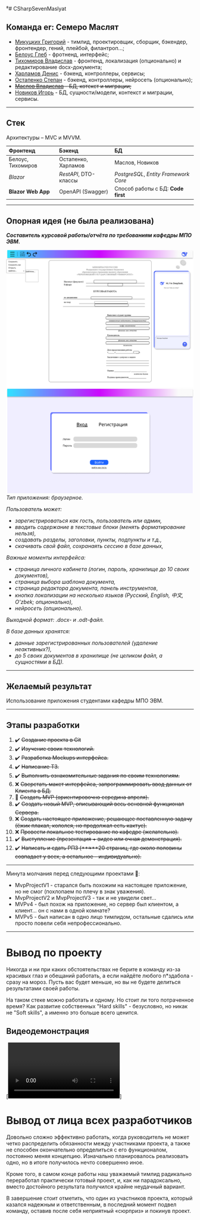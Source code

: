 ⁸# CSharpSevenMaslyat
## Команда er: Семеро Маслят

- [Микуцких Григорий](https://github.com/Dr-Hartmann) - тимлид, проектировщик, сборщик, бэкендер, фронтендер, гений, плейбой, филантроп...; 
- [Белоус Глеб](https://github.com/Sindy101) - фротненд, интерфейс;
- [Тихомиров Владислав](https://github.com/GONEVladd20) - фронтенд, локализация (опционально) и редактирование docx-документа;
- [Харламов Денис](https://github.com/den12325) - бэкенд, контроллеры, сервисы;
- [Остапенко Степан](https://github.com/Seelane) - бэкенд, контроллеры, нейросеть (опционально);
- ~~[Маслов Владислав](https://github.com/Saifor) - БД, котекст и миграции;~~
- [Новиков Игорь](https://github.com/Forguebeelov) - БД, сущности/модели, контекст и миграции, сервисы.

---
## Стек
Архитектуры – MVC и MVVM.

| Фронтенд           | Бэкенд                    | БД                                    |
| :----------------- | :------------------------ | :------------------------------------ |
| Белоус, Тихомиров  | Остапенко, Харламов       | Маслов, Новиков                       |
| _Blazor_           | _RestAPI_, DTO-классы<br> | _PostgreSQL_, _Entity Framework Core_ |
| **Blazor Web App** | OpenAPI (Swagger)         | Способ работы с БД: **Code first**    |

---
## Опорная идея (не была реализована)
_**Составитель курсовой работы/отчёта по требованиям кафедры МПО ЭВМ.**_

![Макет 1](./DataBase/Img/Макет1.png)![Макет 2](./DataBase/Img/Макет2.png)
_Тип приложения: браузерное._

_Пользователь может:_
+ _зарегистрироваться как гость, пользователь или админ,_
+ _вводить содержание в текстовые блоки (менять форматирование нельзя),_
+ _создавать разделы, заголовки, пункты, подпункты и т.д.,_
+ _скачивать свой файл, сохранаять сессию в базе данных,_

_Важные моменты интерфейса:_
- _страница личного кабинета (логин, пароль, хранилище до 10 своих документов),_
- _страница выбора шаблона документа,_
- _страница редактора документа, панель инструментов_,
- _кнопка локализации на несколько языков (Русский, English, 中文, O'zbek; опционально),_
- _нейросеть (опционально)._

_Выходной формат: .docx- и .odt-файл._

_В базе данных хранятся:_
- _данные зарегистрированных пользователей (удаление неактивных?),_
- _до 5 своих документов в хранилище (не целиком файл, а сущностями в БД)._

---
## Желаемый результат
Использование приложения студентами кафедры МПО ЭВМ.

---
## Этапы разработки
1. ✔️ ~~Создание проекта в Git~~
2. ✔️ ~~Изучение своих технологий.~~
3. ✔️ ~~Разработка Mockups интерфейса.~~
4. ✔️ ~~Написание ТЗ.~~
5. ✔️ ~~Выполнить ознакомительные задания по своим технологиям.~~
6. ❌ ~~Сверстать макет интерфейса, запрограммировать ввод данных от Клиента в БД.~~ 
7. 💅 ~~Создать MVP (ориентировочно середина апреля).~~
8. ✔️ ~~Создать новый MVP, описывающий весь основной функционал Сервера.~~
9. ❌ ~~Создать настоящее приложение, решающее поставленную задачу (ёжик плакал, кололся, но продолжал есть кактус).~~
11. ❌ ~~Провести локальное тестирование по кафедре (желательно).~~
12. ✔️ ~~Выступление (презентация + видео или очная демонстрация).~~
13. ✔️ ~~Написать и сдать РПЗ (**≈**20 страниц, где около половины совпадает у всех, а остальное - индивидуально).~~

---
Минута молчания перед следующими проектами 🫡:
- MvpProjectV1 - старался быть похожим на настоящее приложение, но не смог (похлопаем по плечу в знак уважения).
- MvpProjectV2 и MvpProjectV3 - так и не увидели свет...
- MVPv4 - был похож на приложение, но сервер был клиентом, а клиент... он с нами в одной комнате?
- MVPv5 - был написан в одно лицо тимлидом, остальные сдались или просто повели себя непрофессионально.

---
# Вывод по проекту
Никогда и ни при каких обстоятельствах не берите в команду из-за красивых глаз и обещаний работать, а если найдёте любого п\*здабола - сразу на мороз.
Пусть вас будет меньше, но вы не будете делиться результатами своей работы. 

На таком стеке можно работать и одному. Но стоит ли того потраченное время? 
Как развитие собственных "Hard skills" - безусловно, но никак не "Soft skills", а именно это больше всего ценится.

## Видеодемонстрация
[![Видеодемонстрация](./DataBase/Img/final1.mp4)]

# Вывод от лица всех разработчиков 
Довольно сложно эффективно работать, когда руководитель не может четко распределить обязанности между участниками проекта, а также не способен окончательно определиться с его функционалом, постоянно меняя концепцию. Изначально планировалось реализовать одно, но в итоге получилось нечто совершенно иное.  

Кроме того, в самом конце работы наш уважаемый тимлид радикально переработал практически готовый проект, и, как ни парадоксально, вместо достойного результата получился крайне неудачный вариант.  

В завершение стоит отметить, что один из участников проекта, который казался надежным и ответственным, в последний момент подвел команду, оставив после себя неприятный «сюрприз» и покинув проект.  
